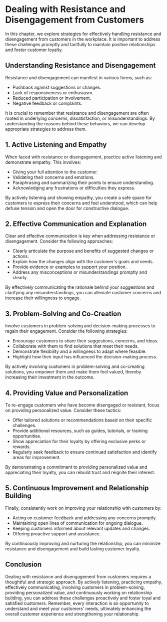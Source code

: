 Dealing with Resistance and Disengagement from Customers
=================================================================

In this chapter, we explore strategies for effectively handling resistance and disengagement from customers in the workplace. It is important to address these challenges promptly and tactfully to maintain positive relationships and foster customer loyalty.

**Understanding Resistance and Disengagement**
----------------------------------------------

Resistance and disengagement can manifest in various forms, such as:

* Pushback against suggestions or changes.
* Lack of responsiveness or enthusiasm.
* Reduced participation or involvement.
* Negative feedback or complaints.

It is crucial to remember that resistance and disengagement are often rooted in underlying concerns, dissatisfaction, or misunderstandings. By understanding the reasons behind these behaviors, we can develop appropriate strategies to address them.

**1. Active Listening and Empathy**
-----------------------------------

When faced with resistance or disengagement, practice active listening and demonstrate empathy. This involves:

* Giving your full attention to the customer.
* Validating their concerns and emotions.
* Paraphrasing and summarizing their points to ensure understanding.
* Acknowledging any frustrations or difficulties they express.

By actively listening and showing empathy, you create a safe space for customers to express their concerns and feel understood, which can help defuse tension and open the door for constructive dialogue.

**2. Effective Communication and Explanation**
----------------------------------------------

Clear and effective communication is key when addressing resistance or disengagement. Consider the following approaches:

* Clearly articulate the purpose and benefits of suggested changes or actions.
* Explain how the changes align with the customer's goals and needs.
* Provide evidence or examples to support your position.
* Address any misconceptions or misunderstandings promptly and clearly.

By effectively communicating the rationale behind your suggestions and clarifying any misunderstandings, you can alleviate customer concerns and increase their willingness to engage.

**3. Problem-Solving and Co-Creation**
--------------------------------------

Involve customers in problem-solving and decision-making processes to regain their engagement. Consider the following strategies:

* Encourage customers to share their suggestions, concerns, and ideas.
* Collaborate with them to find solutions that meet their needs.
* Demonstrate flexibility and a willingness to adapt where feasible.
* Highlight how their input has influenced the decision-making process.

By actively involving customers in problem-solving and co-creating solutions, you empower them and make them feel valued, thereby increasing their investment in the outcome.

**4. Providing Value and Personalization**
------------------------------------------

To re-engage customers who have become disengaged or resistant, focus on providing personalized value. Consider these tactics:

* Offer tailored solutions or recommendations based on their specific challenges.
* Provide additional resources, such as guides, tutorials, or training opportunities.
* Show appreciation for their loyalty by offering exclusive perks or rewards.
* Regularly seek feedback to ensure continued satisfaction and identify areas for improvement.

By demonstrating a commitment to providing personalized value and appreciating their loyalty, you can rebuild trust and reignite their interest.

**5. Continuous Improvement and Relationship Building**
-------------------------------------------------------

Finally, consistently work on improving your relationship with customers by:

* Acting on customer feedback and addressing any concerns promptly.
* Maintaining open lines of communication for ongoing dialogue.
* Keeping customers informed about relevant updates and changes.
* Offering proactive support and assistance.

By continuously improving and nurturing the relationship, you can minimize resistance and disengagement and build lasting customer loyalty.

**Conclusion**
--------------

Dealing with resistance and disengagement from customers requires a thoughtful and strategic approach. By actively listening, practicing empathy, effectively communicating, involving customers in problem-solving, providing personalized value, and continuously working on relationship building, you can address these challenges proactively and foster loyal and satisfied customers. Remember, every interaction is an opportunity to understand and meet your customers' needs, ultimately enhancing the overall customer experience and strengthening your relationship.

